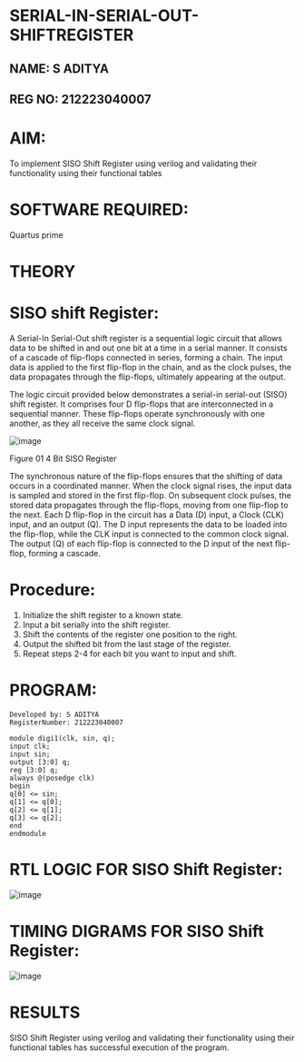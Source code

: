 # SERIAL-IN-SERIAL-OUT-SHIFTREGISTER
## NAME: S ADITYA
## REG NO: 212223040007
# AIM:

To implement  SISO Shift Register using verilog and validating their functionality using their functional tables

# SOFTWARE REQUIRED:

Quartus prime

# THEORY

# SISO shift Register:

A Serial-In Serial-Out shift register is a sequential logic circuit that allows data to be shifted in and out one bit at a time in a serial manner. It consists of a cascade of flip-flops connected in series, forming a chain. The input data is applied to the first flip-flop in the chain, and as the clock pulses, the data propagates through the flip-flops, ultimately appearing at the output.

The logic circuit provided below demonstrates a serial-in serial-out (SISO) shift register. It comprises four D flip-flops that are interconnected in a sequential manner. These flip-flops operate synchronously with one another, as they all receive the same clock signal.

![image](https://github.com/naavaneetha/SERIAL-IN-SERIAL-OUT-SHIFTREGISTER/assets/154305477/e81c4072-37f9-46c6-8145-566764b74c3a)

Figure 01 4 Bit SISO Register

The synchronous nature of the flip-flops ensures that the shifting of data occurs in a coordinated manner. When the clock signal rises, the input data is sampled and stored in the first flip-flop. On subsequent clock pulses, the stored data propagates through the flip-flops, moving from one flip-flop to the next.
Each D flip-flop in the circuit has a Data (D) input, a Clock (CLK) input, and an output (Q). The D input represents the data to be loaded into the flip-flop, while the CLK input is connected to the common clock signal. The output (Q) of each flip-flop is connected to the D input of the next flip-flop, forming a cascade.

# Procedure:
1. Initialize the shift register to a known state.
2. Input a bit serially into the shift register.
3. Shift the contents of the register one position to the right.
4. Output the shifted bit from the last stage of the register.
5. Repeat steps 2-4 for each bit you want to input and shift.
# PROGRAM:

```
Developed by: S ADITYA
RegisterNumber: 212223040007
```
```
module digi1(clk, sin, q);
input clk;
input sin;
output [3:0] q;
reg [3:0] q;
always @(posedge clk)
begin
q[0] <= sin;
q[1] <= q[0];
q[2] <= q[1];
q[3] <= q[2];
end
endmodule
```


# RTL LOGIC FOR SISO Shift Register:
![image](https://github.com/arbasil05/SERIAL-IN-SERIAL-OUT-SHIFTREGISTER/assets/144218037/8fdc658d-4687-426d-9458-8cc7b2e0f5c3)

# TIMING DIGRAMS FOR SISO Shift Register:
![image](https://github.com/arbasil05/SERIAL-IN-SERIAL-OUT-SHIFTREGISTER/assets/144218037/b8faf350-6f0f-4605-820d-e3eec51c2a70)

# RESULTS
SISO Shift Register using verilog and validating their functionality using their functional tables has successful execution of the program.
